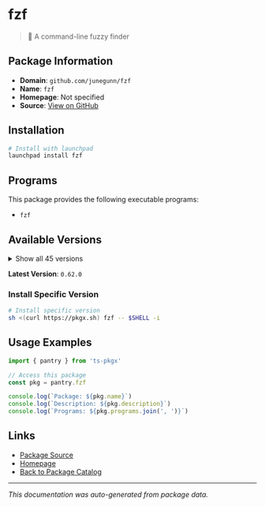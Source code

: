 # fzf

> :cherry_blossom: A command-line fuzzy finder

## Package Information

- **Domain**: `github.com/junegunn/fzf`
- **Name**: `fzf`
- **Homepage**: Not specified
- **Source**: [View on GitHub](https://github.com/pkgxdev/pantry/tree/main/projects/github.com/junegunn/fzf/package.yml)

## Installation

```bash
# Install with launchpad
launchpad install fzf
```

## Programs

This package provides the following executable programs:

- `fzf`

## Available Versions

<details>
<summary>Show all 45 versions</summary>

- `0.62.0`, `0.61.3`, `0.61.2`, `0.61.1`, `0.61.0`
- `0.60.3`, `0.60.2`, `0.60.1`, `0.60.0`, `0.59.0`
- `0.58.0`, `0.57.0`, `0.56.3`, `0.56.2`, `0.56.1`
- `0.56.0`, `0.55.0`, `0.54.3`, `0.54.2`, `0.54.1`
- `0.54.0`, `0.53.0`, `0.52.1`, `0.52.0`, `0.51.0`
- `0.50.0`, `0.49.0`, `0.48.1`, `0.48.0`, `0.47.0`
- `0.46.1`, `0.46.0`, `0.45.0`, `0.44.1`, `0.44.0`
- `0.43.0`, `0.42.0`, `0.41.1`, `0.41.0`, `0.40.0`
- `0.39.0`, `0.38.0`, `0.37.0`, `0.36.0`, `0.35.1`

</details>

**Latest Version**: `0.62.0`

### Install Specific Version

```bash
# Install specific version
sh <(curl https://pkgx.sh) fzf -- $SHELL -i
```

## Usage Examples

```typescript
import { pantry } from 'ts-pkgx'

// Access this package
const pkg = pantry.fzf

console.log(`Package: ${pkg.name}`)
console.log(`Description: ${pkg.description}`)
console.log(`Programs: ${pkg.programs.join(', ')}`)
```

## Links

- [Package Source](https://github.com/pkgxdev/pantry/tree/main/projects/github.com/junegunn/fzf/package.yml)
- [Homepage](#)
- [Back to Package Catalog](../../../package-catalog.md)

---

*This documentation was auto-generated from package data.*
